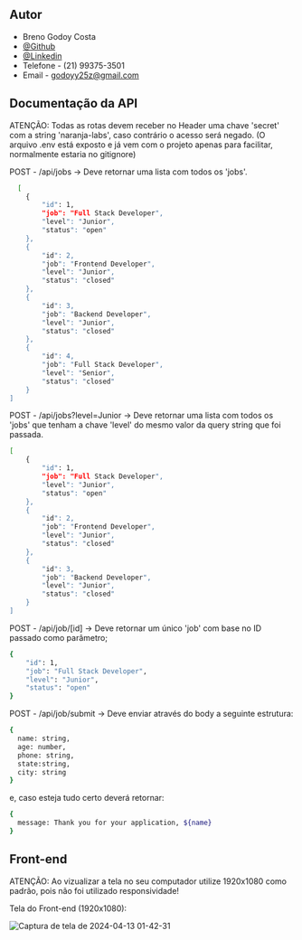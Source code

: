 
## Autor
- Breno Godoy Costa
- [@Github](https://www.github.com/BrenoGodoy)
- [@Linkedin](https://www.linkedin.com/in/brenogodoycosta/)
- Telefone -  (21) 99375-3501
- Email - godoyy25z@gmail.com

## Documentação da API

ATENÇÃO: Todas as rotas devem receber no Header uma chave 'secret' com a string 'naranja-labs', caso contrário o acesso será negado.
(O arquivo .env está exposto e já vem com o projeto apenas para facilitar, normalmente estaria no gitignore)

POST - /api/jobs
-> Deve retornar uma lista com todos os 'jobs'.
```bash
  [
	{
		"id": 1,
		"job": "Full Stack Developer",
		"level": "Junior",
		"status": "open"
	},
	{
		"id": 2,
		"job": "Frontend Developer",
		"level": "Junior",
		"status": "closed"
	},
	{
		"id": 3,
		"job": "Backend Developer",
		"level": "Junior",
		"status": "closed"
	},
	{
		"id": 4,
		"job": "Full Stack Developer",
		"level": "Senior",
		"status": "closed"
	}
]
```

POST - /api/jobs?level=Junior
-> Deve retornar uma lista com todos os 'jobs' que tenham a chave 'level' do mesmo valor da query string que foi passada.
```bash
[
	{
		"id": 1,
		"job": "Full Stack Developer",
		"level": "Junior",
		"status": "open"
	},
	{
		"id": 2,
		"job": "Frontend Developer",
		"level": "Junior",
		"status": "closed"
	},
	{
		"id": 3,
		"job": "Backend Developer",
		"level": "Junior",
		"status": "closed"
	}
]
```

POST - /api/job/[id]
-> Deve retornar um único 'job' com base no ID passado como parâmetro;
```bash
{
	"id": 1,
	"job": "Full Stack Developer",
	"level": "Junior",
	"status": "open"
}
```

POST - /api/job/submit
-> Deve enviar através do body a seguinte estrutura:
```bash
{
  name: string,
  age: number,
  phone: string,
  state:string,
  city: string
}
```

e, caso esteja tudo certo deverá retornar:

```bash
{
  message: Thank you for your application, ${name}
}
```

## Front-end

ATENÇÃO: Ao vizualizar a tela no seu computador utilize 1920x1080 como padrão, pois não foi utilizado responsividade!

Tela do Front-end (1920x1080):

![Captura de tela de 2024-04-13 01-42-31](https://github.com/BrenoGodoy/BrenoGodoy/assets/98183800/0c7dc502-8f72-4e1a-a302-7195783a4418)
